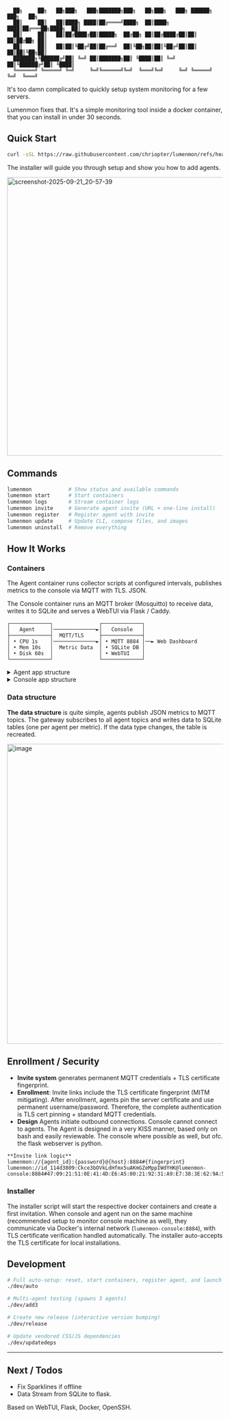 ```
  ██╗     ██╗   ██╗███╗   ███╗███████╗███╗   ██╗███╗   ███╗ ██████╗ ███╗   ██╗
  ██║     ██║   ██║████╗ ████║██╔════╝████╗  ██║████╗ ████║██╔═══██╗████╗  ██║
  ██║     ██║   ██║██╔████╔██║█████╗  ██╔██╗ ██║██╔████╔██║██║   ██║██╔██╗ ██║
  ██║     ██║   ██║██║╚██╔╝██║██╔══╝  ██║╚██╗██║██║╚██╔╝██║██║   ██║██║╚██╗██║
  ███████╗╚██████╔╝██║ ╚═╝ ██║███████╗██║ ╚████║██║ ╚═╝ ██║╚██████╔╝██║ ╚████║
  ╚══════╝ ╚═════╝ ╚═╝     ╚═╝╚══════╝╚═╝  ╚═══╝╚═╝     ╚═╝ ╚═════╝ ╚═╝  ╚═══╝
```


It's too damn complicated to quickly setup system monitoring for a few servers.

Lumenmon fixes that. It's a simple monitoring tool inside a docker container, that you can install in under 30 seconds.

## Quick Start

```bash
curl -sSL https://raw.githubusercontent.com/chriopter/lumenmon/refs/heads/main/install.sh | bash
```

The installer will guide you through setup and show you how to add agents.

<img width="650" alt="screenshot-2025-09-21_20-57-39" src="https://github.com/user-attachments/assets/a900ed9c-d519-4c1c-8268-2d2417807aed" />

## Commands

```bash
lumenmon            # Show status and available commands
lumenmon start      # Start containers
lumenmon logs       # Stream container logs
lumenmon invite     # Generate agent invite (URL + one-line install)
lumenmon register   # Register agent with invite
lumenmon update     # Update CLI, compose files, and images
lumenmon uninstall  # Remove everything
```



## How It Works
### Containers
The Agent container runs collector scripts at configured intervals, publishes metrics to the console via MQTT with TLS. JSON.

The Console container runs an MQTT broker (Mosquitto) to receive data, writes it to SQLite and serves a WebTUI via Flask / Caddy.

```
┌─────────────┐               ┌─────────────┐
│   Agent     │──────────────►│   Console   │
├─────────────┤  MQTT/TLS     ├─────────────┤
│ • CPU 1s    │──────────────►│ • MQTT 8884 │──► Web Dashboard
│ • Mem 10s   │  Metric Data  │ • SQLite DB │
│ • Disk 60s  │               │ • WebTUI    │
└─────────────┘               └─────────────┘
```



<details>

<summary>Agent app structure</summary>

```
├── agent.sh (Main entry)
├── collectors/ (Data collectors)
│   ├── generic (Scripts running on all system)
│   └── ... (Scripts running dependent on environment, decided by collectors.sh)
├── core/ (Scripts to register with server, start connection, start collectors)
└── data/ (Persistent directory with MQTT credentials)
    └── mqtt/
```

</details>


<details>

<summary>Console app structure</summary>

```
├── console.sh (Main entry)
├── core (Core setup)
│   ├── enrollment (Bash scripts to create invitations and agent registration)
│   ├── mqtt (MQTT broker gateway and subscriber)
│   ├── setup (Server setup and certificate generation) 
├── data (Persistent data dir)
│   ├── metrics.db (SQLite metrics database)
│   └── mqtt (MQTT credentials and TLS certificates)
└── web (Web server)
    ├── app (Flask app)
    ├── config (Caddy Config)
    └── public (HTML, CS, JS)
```

</details>

### Data structure

**The data structure** is quite simple, agents publish JSON metrics to MQTT topics. The gateway subscribes to all agent topics and writes data to SQLite tables (one per agent per metric). If the data type changes, the table is recreated.

<img width="700" alt="image" src="https://github.com/user-attachments/assets/2e67ead2-e5ce-4291-80d1-db08f7dd6ee7" />

## Enrollment / Security
- **Invite system** generates permanent MQTT credentials + TLS certificate fingerprint.
- **Enrollment**: Invite links include the TLS certificate fingerprint (MITM mitigating). After enrollment, agents pin the server certificate and use permanent username/password. Therefore, the complete authentication is TLS cert pinning + standard MQTT credentials.
- **Design** Agents initiate outbound connections. Console cannot connect to agents. The Agent is designed in a very KISS manner, based only on bash and easily reviewable. The console where possible as well, but ofc. the flask webserver is python.

```
**Invite link logic**
lumenmon://{agent_id}:{password}@{host}:8884#{fingerprint}
lumenmon://id_114d3809:Ckce3bOVkLdHfmx5uAKmGZeMppIWdYHK@lumenmon-console:8884#47:09:21:51:0E:41:4D:E6:A5:00:21:92:31:A9:E7:38:3E:62:9A:58:17:56:F3:FE:DE:3E:EB:09:39:B2:DD:9E
```

### Installer
The installer script will start the respective docker containers and create a first invitation. When console and agent run on the same machine (recommended setup to monitor console machine as well), they communicate via Docker's internal network (`lumenmon-console:8884`), with TLS certificate verification handled automatically. The installer auto-accepts the TLS certificate for local installations.


## Development

```bash
# Full auto-setup: reset, start containers, register agent, and launch WebTUI
./dev/auto

# Multi-agent testing (spawns 3 agents)
./dev/add3

# Create new release (interactive version bumping)
./dev/release

# Update vendored CSS/JS dependencies
./dev/updatedeps
```

---


## Next / Todos
- Fix Sparklines if offline
- Data Stream from SQLite to flask.

Based on WebTUI, Flask, Docker, OpenSSH.
